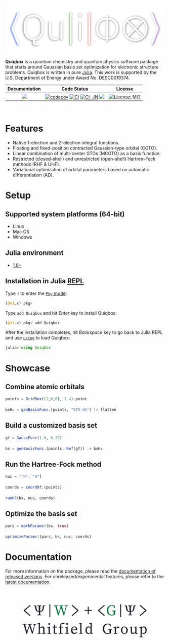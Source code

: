 <p align="center">
    <a href="https://frankwswang.github.io/Quiqbox.jl/stable/">
        <img width="500" src="docs/src/assets/logo.png" alt="Quiqbox.jl">
    </a>
</p>

**Quiqbox** is a quantum chemistry and quantum physics software package that starts around Gaussian basis set optimization for electronic structure problems. Quiqbox is written in pure [Julia](https://julialang.org/). This work is supported by the U.S. Department of Energy under Award No. DESC0019374.

| Documentation | Code Status | License |
| :---: | :---: | :---: |
| [![][Doc-s-img]][Doc-stable] | [![codecov][codecov-img]][codecov-url] [![CI][GA-CI-img]][GA-CI-url] [![CI-JN][GA-CI-JN-img]][GA-CI-JN-url] [![][New-commits-img]][New-commits-url] | [![License: MIT][License-img]][License-url] |

<br />

# Features

* Native 1-electron and 2-electron integral functions.
* Floating and fixed-position contracted Gaussian-type orbital (CGTO).
* Linear combination of multi-center GTOs (MCGTO) as a basis function.
* Restricted (closed-shell) and unrestricted (open-shell) Hartree–Fock methods (RHF & UHF).
* Variational optimization of orbital parameters based on automatic differentiation (AD).

# Setup

## Supported system platforms (64-bit)
* Linux
* Mac OS
* Windows

## Julia environment
* [1.6+](https://github.com/frankwswang/Quiqbox.jl/actions/workflows/CI-JS-older.yml)

## Installation in Julia [REPL](https://docs.julialang.org/en/v1/manual/getting-started/)

Type `]` to enter the [`Pkg` mode](https://docs.julialang.org/en/v1/stdlib/REPL/#Pkg-mode):

```julia
(@v1.x) pkg>
```

Type `add Quiqbox` and hit *Enter* key to install Quiqbox:

```julia
(@v1.x) pkg> add Quiqbox
```

After the installation completes, hit *Backspace* key to go back to Julia REPL and use [`using`](https://docs.julialang.org/en/v1/base/base/#using) to load Quiqbox:

```julia
julia> using Quiqbox
```

# Showcase

## Combine atomic orbitals
```julia
points = GridBox((1,0,0), 1.4).point

bsH₂ = genBasisFunc.(points, "STO-3G") |> flatten
```

## Build a customized basis set
```julia
gf = GaussFunc(1.0, 0.75)

bs = genBasisFunc.(points, Ref(gf)) .+ bsH₂
```

## Run the Hartree-Fock method
```julia
nuc = ["H", "H"]

coords = coordOf.(points)

runHF(bs, nuc, coords)
```

## Optimize the basis set
```julia
pars = markParams!(bs, true)

optimizeParams!(pars, bs, nuc, coords)
```

# Documentation

For more information on the package, please read the [documentation of released versions][Doc-stable]. For unreleased/experimental features, please refer to the [latest documentation][Doc-latest].

<br />
<br />

<p align="center">
    <a href="https://jdwhitfield.com/">
        <img width=400 src="docs/src/assets/groupLogo.svg" alt="Whitfield Group">
    </a>
</p>

<br />

[Doc-stable]:  https://frankwswang.github.io/Quiqbox.jl/stable
[Doc-latest]:  https://frankwswang.github.io/Quiqbox.jl/dev
[Doc-s-img]:   https://img.shields.io/github/v/release/frankwswang/Quiqbox.jl?label=latest%20release
[Doc-l-img]:   https://img.shields.io/badge/docs-latest-blue.svg
[GA-CI-img]:   https://img.shields.io/github/workflow/status/frankwswang/Quiqbox.jl/CI-JS-latest?label=Julia%20latest
[GA-CI-url]:   https://github.com/frankwswang/Quiqbox.jl/actions/workflows/CI-JS-latest.yml
[GA-CI-JN-img]:https://img.shields.io/github/workflow/status/frankwswang/Quiqbox.jl/CI-JN?label=Julia%20nightly
[GA-CI-JN-url]:https://github.com/frankwswang/Quiqbox.jl/actions/workflows/CI-JN.yml
[codecov-img]: https://img.shields.io/codecov/c/github/frankwswang/Quiqbox.jl/main?label=coverage&token=Z1XOA39DV2
[New-commits-img]: https://img.shields.io/github/commits-since/frankwswang/Quiqbox.jl/latest?color=teal&include_prereleases
[New-commits-url]: https://github.com/frankwswang/Quiqbox.jl/commits/main
[codecov-url]: https://codecov.io/gh/frankwswang/Quiqbox.jl
[License-img]: https://img.shields.io/badge/MIT%20License-blueviolet.svg
[License-url]: https://github.com/frankwswang/Quiqbox.jl/blob/main/LICENSE